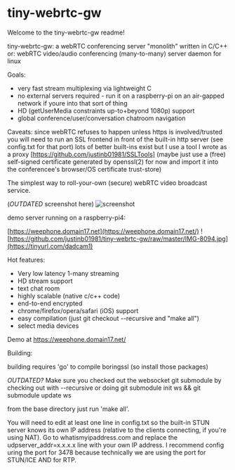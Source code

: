 # tiny-webrtc-gw
Welcome to the tiny-webrtc-gw readme!

tiny-webrtc-gw: a webRTC conferencing server "monolith" written in C/C++
or:
webRTC video/audio conferencing (many-to-many) server daemon for linux

Goals:
* very fast stream multiplexing via lightweight C
* no external servers required - run it on a raspberry-pi on an
  air-gapped network
  if youre into that sort of thing
* HD (getUserMedia constraints up-to+beyond 1080p) support
* global conference/user/conversation chatroom navigation

Caveats:
  since webRTC refuses to happen unless https is involved/trusted
  you will need to run an SSL frontend in front of the built-in
  http server (see config.txt for that port)
  lots of better built-ins exist but I use a tool I wrote as a proxy
  [https://github.com/justinb01981/SSLTools]
  (maybe just use a (free) self-signed certificate
  generated by openssl(2) for now and import it into the conferencee's
  browser/OS certificate trust-store)


The simplest way to roll-your-own (secure) webRTC video broadcast service.

(*OUTDATED* screenshot here)
![screenshot](http://www.domain17.net/justin/tiny-webrtc-gw-screenshot.png)

demo server running on a raspberry-pi4:

[https://weephone.domain17.net](https://weephone.domain17.net/)
![https://github.com/justinb01981/tiny-webrtc-gw/raw/master/IMG-8094.jpg](https://tinyurl.com/dadcam1)

Hot features:
* Very low latency 1-many streaming
* HD stream support
* text chat room
* highly scalable (native c/c++ code)
* end-to-end encrypted
* chrome/firefox/opera/safari (iOS) support
* easy compilation (just git checkout --recursive and "make all")
* select media devices

Demo at https://weephone.domain17.net/


Building:

building requires 'go' to compile boringssl (so install those packages)

*OUTDATED?*
Make sure you checked out the websocket git submodule by checking out
with --recursive or doing
git submodule init ws && git submodule update ws

from the base directory just run 'make all'.

You will need to edit at least one line in config.txt so the built-in STUN
server knows its own IP address (relative to the clients connecting, if
you're using NAT). Go to whatismyipaddress.com and replace the
udpserver_addr=x.x.x.x line with your own IP address. I recommend config
uring the port for 3478 because technically we are using the port for STUN/ICE
AND for RTP.

